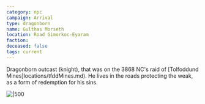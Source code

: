 ```yaml
---
category: npc
campaign: Arrival
type: dragonborn
name: Gulthas Morseth
location: Road Gimorkoc-Eyaram
faction: 
deceased: false
tags: current
---
```


Dragonborn outcast (knight), that was on the 3868 NC's raid of [Tolfoddund Mines]locations/tfddMines.md). He lives in the roads protecting the weak, as a form of redemption for his sins.

![|500](https://i.imgur.com/yMB2fFR.png)
